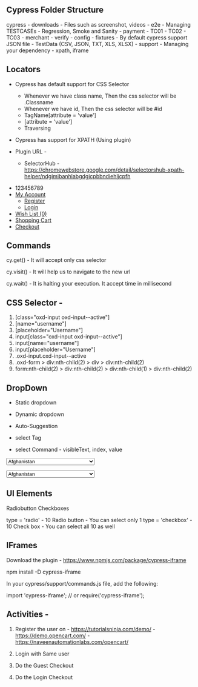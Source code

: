 Cypress Folder Structure
------------------------
cypress
    - downloads - Files such as screenshot, videos 
    - e2e - Managing TESTCASEs - Regression, Smoke and Sanity 
        - payment
            - TC01
            - TC02
            - TC03
        - merchant
        - verify
        - config
    - fixtures - By default cypress support JSON file - TestData (CSV, JSON, TXT, XLS, XLSX)
    - support - Managing your dependency - xpath, iframe

Locators
--------

- Cypress has default support for CSS Selector
    - Whenever we have class name, Then the css selector will be .Classname
    - Whenever we have id, Then the css selector will be #id
    - TagName[attribute = 'value']
    - [attribute = 'value']
    - Traversing


- Cypress has support for XPATH (Using plugin)

- Plugin URL -
    - SelectorHub - https://chromewebstore.google.com/detail/selectorshub-xpath-helper/ndgimibanhlabgdgjcpbbndiehljcpfh


<ul class="list-inline" xpath="1">
   <li><a href="https://tutorialsninja.com/demo/index.php?route=information/contact"><i class="fa fa-phone"></i></a> <span class="hidden-xs hidden-sm hidden-md">123456789</span></li>
   <li class="dropdown open">
      <a href="https://tutorialsninja.com/demo/index.php?route=account/account" title="My Account" class="dropdown-toggle" data-toggle="dropdown" aria-expanded="true"><i class="fa fa-user"></i> <span class="hidden-xs hidden-sm hidden-md">My Account</span> <span class="caret"></span></a>
      <ul class="dropdown-menu dropdown-menu-right">
         <li><a href="https://tutorialsninja.com/demo/index.php?route=account/register">Register</a></li>
         <li><a href="https://tutorialsninja.com/demo/index.php?route=account/login">Login</a></li>
      </ul>
   </li>
   <li><a href="https://tutorialsninja.com/demo/index.php?route=account/wishlist" id="wishlist-total" title="Wish List (0)"><i class="fa fa-heart"></i> <span class="hidden-xs hidden-sm hidden-md">Wish List (0)</span></a></li>
   <li><a href="https://tutorialsninja.com/demo/index.php?route=checkout/cart" title="Shopping Cart"><i class="fa fa-shopping-cart"></i> <span class="hidden-xs hidden-sm hidden-md">Shopping Cart</span></a></li>
   <li><a href="https://tutorialsninja.com/demo/index.php?route=checkout/checkout" title="Checkout"><i class="fa fa-share"></i> <span class="hidden-xs hidden-sm hidden-md">Checkout</span></a></li>
</ul>



<TagName attribute = 'value' attribute2 = 'value2'/>



Commands
--------

cy.get() - It will accept only css selector

cy.visit() - It will help us to navigate to the new url

cy.wait() - It is halting your execution. It accept time in millisecond


CSS Selector -
------------
1. [class="oxd-input oxd-input--active"] 
2. [name="username"]
3. [placeholder="Username"]
4. input[class="oxd-input oxd-input--active"] 
5. input[name="username"]
6. input[placeholder="Username"]
7. .oxd-input.oxd-input--active
8. .oxd-form > div:nth-child(2) > div > div:nth-child(2)
9. form:nth-child(2) > div:nth-child(2) > div:nth-child(1) > div:nth-child(2)

DropDown
--------
- Static dropdown
- Dynamic dropdown
- Auto-Suggestion

- select Tag
- select Command - visibleText, index, value

<select id="zcf_address_country" class="globalcountrycode valid" name="CASECF7" data-zcqa="wbf-country"><option value="Afghanistan">Afghanistan</option><option value="Albania">Albania</option><option value="Algeria">Algeria</option><option value="American Samoa">American Samoa</option><option value="Andorra">Andorra</option><option value="Angola">Angola</option><option value="Anguilla">Anguilla</option><option value="Antigua and Barbuda">Antigua and Barbuda</option><option value="Argentina">Argentina</option><option value="Armenia">Armenia</option><option value="Aruba">Aruba</option><option value="Australia">Australia</option><option value="Austria">Austria</option><option value="Azerbaijan">Azerbaijan</option><option value="Bahamas">Bahamas</option><option value="Bahrain">Bahrain</option><option value="Bangladesh">Bangladesh</option><option value="Barbados">Barbados</option><option value="Belarus">Belarus</option><option value="Belgium">Belgium</option><option value="Belize">Belize</option><option value="Benin">Benin</option><option value="Bermuda">Bermuda</option><option value="Bhutan">Bhutan</option><option value="Bolivia">Bolivia</option><option value="Bosnia and Herzegovina">Bosnia and Herzegovina</option><option value="Botswana">Botswana</option><option value="Brazil">Brazil</option><option value="British Virgin Islands">British Virgin Islands</option><option value="Brunei">Brunei</option><option value="Bulgaria">Bulgaria</option><option value="Burkina Faso">Burkina Faso</option><option value="Burundi">Burundi</option><option value="Cambodia">Cambodia</option><option value="Cameroon">Cameroon</option><option value="Canada">Canada</option><option value="Cape Verde">Cape Verde</option><option value="Cayman Islands">Cayman Islands</option><option value="Central African Republic">Central African Republic</option><option value="Chad">Chad</option><option value="Chile">Chile</option><option value="China">China</option><option value="Colombia">Colombia</option><option value="Comoros">Comoros</option><option value="Congo">Congo</option><option value="Cook Islands">Cook Islands</option><option value="Costa Rica">Costa Rica</option><option value="Croatia">Croatia</option><option value="Cuba">Cuba</option><option value="Cyprus">Cyprus</option><option value="Czech Republic">Czech Republic</option><option value="Côte d'Ivoire">Côte d'Ivoire</option><option value="Denmark">Denmark</option><option value="Djibouti">Djibouti</option><option value="Dominica">Dominica</option><option value="Dominican Republic">Dominican Republic</option><option value="Ecuador">Ecuador</option><option value="Egypt">Egypt</option><option value="El Salvador">El Salvador</option><option value="Equatorial Guinea">Equatorial Guinea</option><option value="Eritrea">Eritrea</option><option value="Estonia">Estonia</option><option value="Ethiopia">Ethiopia</option><option value="Falkland Islands">Falkland Islands</option><option value="Faroe Islands">Faroe Islands</option><option value="Fiji">Fiji</option><option value="Finland">Finland</option><option value="France">France</option><option value="French Guiana">French Guiana</option><option value="French Polynesia">French Polynesia</option><option value="Gabon">Gabon</option><option value="Gambia">Gambia</option><option value="Georgia">Georgia</option><option value="Germany">Germany</option><option value="Ghana">Ghana</option><option value="Gibraltar">Gibraltar</option><option value="Greece">Greece</option><option value="Greenland">Greenland</option><option value="Grenada">Grenada</option><option value="Guadeloupe">Guadeloupe</option><option value="Guam">Guam</option><option value="Guatemala">Guatemala</option><option value="Guinea">Guinea</option><option value="Guinea-Bissau">Guinea-Bissau</option><option value="Guyana">Guyana</option><option value="Haiti">Haiti</option><option value="Honduras">Honduras</option><option value="Hong Kong">Hong Kong</option><option value="Hungary">Hungary</option><option value="Iceland">Iceland</option><option value="India">India</option><option value="Indonesia">Indonesia</option><option value="Iran">Iran</option><option value="Iraq">Iraq</option><option value="Ireland">Ireland</option><option value="Israel">Israel</option><option value="Italy">Italy</option><option value="Jamaica">Jamaica</option><option value="Japan">Japan</option><option value="Jordan">Jordan</option><option value="Kazakhstan">Kazakhstan</option><option value="Kenya">Kenya</option><option value="Kiribati">Kiribati</option><option value="Kosovo">Kosovo</option><option value="Kuwait">Kuwait</option><option value="Kyrgyzstan">Kyrgyzstan</option><option value="Laos">Laos</option><option value="Latvia">Latvia</option><option value="Lebanon">Lebanon</option><option value="Lesotho">Lesotho</option><option value="Liberia">Liberia</option><option value="Libya">Libya</option><option value="Liechtenstein">Liechtenstein</option><option value="Lithuania">Lithuania</option><option value="Luxembourg">Luxembourg</option><option value="Macao">Macao</option><option value="Macedonia">Macedonia</option><option value="Madagascar">Madagascar</option><option value="Malawi">Malawi</option><option value="Malaysia">Malaysia</option><option value="Maldives">Maldives</option><option value="Mali">Mali</option><option value="Malta">Malta</option><option value="Marshall Islands">Marshall Islands</option><option value="Martinique">Martinique</option><option value="Mauritania">Mauritania</option><option value="Mauritius">Mauritius</option><option value="Mexico">Mexico</option><option value="Micronesia">Micronesia</option><option value="Moldova">Moldova</option><option value="Monaco">Monaco</option><option value="Mongolia">Mongolia</option><option value="Montenegro">Montenegro</option><option value="Montserrat">Montserrat</option><option value="Morocco">Morocco</option><option value="Mozambique">Mozambique</option><option value="Myanmar">Myanmar</option><option value="Namibia">Namibia</option><option value="Nauru">Nauru</option><option value="Nepal">Nepal</option><option value="Netherlands">Netherlands</option><option value="Netherlands Antilles">Netherlands Antilles</option><option value="New Caledonia">New Caledonia</option><option value="New Zealand">New Zealand</option><option value="Nicaragua">Nicaragua</option><option value="Niger">Niger</option><option value="Nigeria">Nigeria</option><option value="Niue">Niue</option><option value="North Korea">North Korea</option><option value="Northern Mariana Islands">Northern Mariana Islands</option><option value="Norway">Norway</option><option value="Oman">Oman</option><option value="Pakistan">Pakistan</option><option value="Palau">Palau</option><option value="Palestine">Palestine</option><option value="Panama">Panama</option><option value="Papua New Guinea">Papua New Guinea</option><option value="Paraguay">Paraguay</option><option value="Peru">Peru</option><option value="Philippines">Philippines</option><option value="Poland">Poland</option><option value="Portugal">Portugal</option><option value="Puerto Rico">Puerto Rico</option><option value="Qatar">Qatar</option><option value="Reunion">Reunion</option><option value="Romania">Romania</option><option value="Russia">Russia</option><option value="Rwanda">Rwanda</option><option value="Saint Helena">Saint Helena</option><option value="Saint Kitts And Nevis">Saint Kitts And Nevis</option><option value="Saint Lucia">Saint Lucia</option><option value="Saint Pierre And Miquelon">Saint Pierre And Miquelon</option><option value="Saint Vincent And The Grenadines">Saint Vincent And The Grenadines</option><option value="Samoa">Samoa</option><option value="San Marino">San Marino</option><option value="Sao Tome And Principe">Sao Tome And Principe</option><option value="Saudi Arabia">Saudi Arabia</option><option value="Senegal">Senegal</option><option value="Serbia">Serbia</option><option value="Seychelles">Seychelles</option><option value="Sierra Leone">Sierra Leone</option><option value="Singapore">Singapore</option><option value="Slovakia">Slovakia</option><option value="Slovenia">Slovenia</option><option value="Solomon Islands">Solomon Islands</option><option value="Somalia">Somalia</option><option value="South Africa">South Africa</option><option value="South Korea">South Korea</option><option value="Spain">Spain</option><option value="Sri Lanka">Sri Lanka</option><option value="Sudan">Sudan</option><option value="Suriname">Suriname</option><option value="Swaziland">Swaziland</option><option value="Sweden">Sweden</option><option value="Switzerland">Switzerland</option><option value="Syria">Syria</option><option value="Taiwan">Taiwan</option><option value="Tajikistan">Tajikistan</option><option value="Tanzania">Tanzania</option><option value="Thailand">Thailand</option><option value="The Democratic Republic Of Congo">The Democratic Republic Of Congo</option><option value="Timor-Leste">Timor-Leste</option><option value="Togo">Togo</option><option value="Tokelau">Tokelau</option><option value="Tonga">Tonga</option><option value="Trinidad and Tobago">Trinidad and Tobago</option><option value="Tunisia">Tunisia</option><option value="Turkey">Turkey</option><option value="Turkmenistan">Turkmenistan</option><option value="Turks And Caicos Islands">Turks And Caicos Islands</option><option value="Tuvalu">Tuvalu</option><option value="U.S. Virgin Islands">U.S. Virgin Islands</option><option value="Uganda">Uganda</option><option value="Ukraine">Ukraine</option><option value="United Arab Emirates">United Arab Emirates</option><option value="United Kingdom">United Kingdom</option><option value="United States">United States</option><option value="Uruguay">Uruguay</option><option value="Uzbekistan">Uzbekistan</option><option value="Vanuatu">Vanuatu</option><option value="Vatican">Vatican</option><option value="Venezuela">Venezuela</option><option value="Vietnam">Vietnam</option><option value="Wallis And Futuna">Wallis And Futuna</option><option value="Yemen">Yemen</option><option value="Zambia">Zambia</option><option value="Zimbabwe">Zimbabwe</option><option value="Åland Islands">Åland Islands</option></select>


<select id="zcf_address_country" class="globalcountrycode valid" name="CASECF7" data-zcqa="wbf-country">
   <option value="Afghanistan">Afghanistan</option>
   <option value="Albania">Albania</option>
   <option value="Algeria">Algeria</option>
   <option value="American Samoa">American Samoa</option>
   <option value="Andorra">Andorra</option>
   <option value="Angola">Angola</option>
   <option value="Anguilla">Anguilla</option>
   <option value="Antigua and Barbuda">Antigua and Barbuda</option>
   <option value="Argentina">Argentina</option>
   <option value="Armenia">Armenia</option>
   <option value="Aruba">Aruba</option>
   <option value="Australia">Australia</option>
   <option value="Austria">Austria</option>
   <option value="Azerbaijan">Azerbaijan</option>
   <option value="Bahamas">Bahamas</option>
   <option value="Bahrain">Bahrain</option>
   <option value="Bangladesh">Bangladesh</option>
   <option value="Barbados">Barbados</option>
   <option value="Belarus">Belarus</option>
   <option value="Belgium">Belgium</option>
   <option value="Belize">Belize</option>
   <option value="Benin">Benin</option>
   <option value="Bermuda">Bermuda</option>
   <option value="Bhutan">Bhutan</option>
   <option value="Bolivia">Bolivia</option>
   <option value="Bosnia and Herzegovina">Bosnia and Herzegovina</option>
   <option value="Botswana">Botswana</option>
   <option value="Brazil">Brazil</option>
   <option value="British Virgin Islands">British Virgin Islands</option>
   <option value="Brunei">Brunei</option>
   <option value="Bulgaria">Bulgaria</option>
   <option value="Burkina Faso">Burkina Faso</option>
   <option value="Burundi">Burundi</option>
   <option value="Cambodia">Cambodia</option>
   <option value="Cameroon">Cameroon</option>
   <option value="Canada">Canada</option>
   <option value="Cape Verde">Cape Verde</option>
   <option value="Cayman Islands">Cayman Islands</option>
   <option value="Central African Republic">Central African Republic</option>
   <option value="Chad">Chad</option>
   <option value="Chile">Chile</option>
   <option value="China">China</option>
   <option value="Colombia">Colombia</option>
   <option value="Comoros">Comoros</option>
   <option value="Congo">Congo</option>
   <option value="Cook Islands">Cook Islands</option>
   <option value="Costa Rica">Costa Rica</option>
   <option value="Croatia">Croatia</option>
   <option value="Cuba">Cuba</option>
   <option value="Cyprus">Cyprus</option>
   <option value="Czech Republic">Czech Republic</option>
   <option value="Côte d'Ivoire">Côte d'Ivoire</option>
   <option value="Denmark">Denmark</option>
   <option value="Djibouti">Djibouti</option>
   <option value="Dominica">Dominica</option>
   <option value="Dominican Republic">Dominican Republic</option>
   <option value="Ecuador">Ecuador</option>
   <option value="Egypt">Egypt</option>
   <option value="El Salvador">El Salvador</option>
   <option value="Equatorial Guinea">Equatorial Guinea</option>
   <option value="Eritrea">Eritrea</option>
   <option value="Estonia">Estonia</option>
   <option value="Ethiopia">Ethiopia</option>
   <option value="Falkland Islands">Falkland Islands</option>
   <option value="Faroe Islands">Faroe Islands</option>
   <option value="Fiji">Fiji</option>
   <option value="Finland">Finland</option>
   <option value="France">France</option>
   <option value="French Guiana">French Guiana</option>
   <option value="French Polynesia">French Polynesia</option>
   <option value="Gabon">Gabon</option>
   <option value="Gambia">Gambia</option>
   <option value="Georgia">Georgia</option>
   <option value="Germany">Germany</option>
   <option value="Ghana">Ghana</option>
   <option value="Gibraltar">Gibraltar</option>
   <option value="Greece">Greece</option>
   <option value="Greenland">Greenland</option>
   <option value="Grenada">Grenada</option>
   <option value="Guadeloupe">Guadeloupe</option>
   <option value="Guam">Guam</option>
   <option value="Guatemala">Guatemala</option>
   <option value="Guinea">Guinea</option>
   <option value="Guinea-Bissau">Guinea-Bissau</option>
   <option value="Guyana">Guyana</option>
   <option value="Haiti">Haiti</option>
   <option value="Honduras">Honduras</option>
   <option value="Hong Kong">Hong Kong</option>
   <option value="Hungary">Hungary</option>
   <option value="Iceland">Iceland</option>
   <option value="India">India</option>
   <option value="Indonesia">Indonesia</option>
   <option value="Iran">Iran</option>
   <option value="Iraq">Iraq</option>
   <option value="Ireland">Ireland</option>
   <option value="Israel">Israel</option>
   <option value="Italy">Italy</option>
   <option value="Jamaica">Jamaica</option>
   <option value="Japan">Japan</option>
   <option value="Jordan">Jordan</option>
   <option value="Kazakhstan">Kazakhstan</option>
   <option value="Kenya">Kenya</option>
   <option value="Kiribati">Kiribati</option>
   <option value="Kosovo">Kosovo</option>
   <option value="Kuwait">Kuwait</option>
   <option value="Kyrgyzstan">Kyrgyzstan</option>
   <option value="Laos">Laos</option>
   <option value="Latvia">Latvia</option>
   <option value="Lebanon">Lebanon</option>
   <option value="Lesotho">Lesotho</option>
   <option value="Liberia">Liberia</option>
   <option value="Libya">Libya</option>
   <option value="Liechtenstein">Liechtenstein</option>
   <option value="Lithuania">Lithuania</option>
   <option value="Luxembourg">Luxembourg</option>
   <option value="Macao">Macao</option>
   <option value="Macedonia">Macedonia</option>
   <option value="Madagascar">Madagascar</option>
   <option value="Malawi">Malawi</option>
   <option value="Malaysia">Malaysia</option>
   <option value="Maldives">Maldives</option>
   <option value="Mali">Mali</option>
   <option value="Malta">Malta</option>
   <option value="Marshall Islands">Marshall Islands</option>
   <option value="Martinique">Martinique</option>
   <option value="Mauritania">Mauritania</option>
   <option value="Mauritius">Mauritius</option>
   <option value="Mexico">Mexico</option>
   <option value="Micronesia">Micronesia</option>
   <option value="Moldova">Moldova</option>
   <option value="Monaco">Monaco</option>
   <option value="Mongolia">Mongolia</option>
   <option value="Montenegro">Montenegro</option>
   <option value="Montserrat">Montserrat</option>
   <option value="Morocco">Morocco</option>
   <option value="Mozambique">Mozambique</option>
   <option value="Myanmar">Myanmar</option>
   <option value="Namibia">Namibia</option>
   <option value="Nauru">Nauru</option>
   <option value="Nepal">Nepal</option>
   <option value="Netherlands">Netherlands</option>
   <option value="Netherlands Antilles">Netherlands Antilles</option>
   <option value="New Caledonia">New Caledonia</option>
   <option value="New Zealand">New Zealand</option>
   <option value="Nicaragua">Nicaragua</option>
   <option value="Niger">Niger</option>
   <option value="Nigeria">Nigeria</option>
   <option value="Niue">Niue</option>
   <option value="North Korea">North Korea</option>
   <option value="Northern Mariana Islands">Northern Mariana Islands</option>
   <option value="Norway">Norway</option>
   <option value="Oman">Oman</option>
   <option value="Pakistan">Pakistan</option>
   <option value="Palau">Palau</option>
   <option value="Palestine">Palestine</option>
   <option value="Panama">Panama</option>
   <option value="Papua New Guinea">Papua New Guinea</option>
   <option value="Paraguay">Paraguay</option>
   <option value="Peru">Peru</option>
   <option value="Philippines">Philippines</option>
   <option value="Poland">Poland</option>
   <option value="Portugal">Portugal</option>
   <option value="Puerto Rico">Puerto Rico</option>
   <option value="Qatar">Qatar</option>
   <option value="Reunion">Reunion</option>
   <option value="Romania">Romania</option>
   <option value="Russia">Russia</option>
   <option value="Rwanda">Rwanda</option>
   <option value="Saint Helena">Saint Helena</option>
   <option value="Saint Kitts And Nevis">Saint Kitts And Nevis</option>
   <option value="Saint Lucia">Saint Lucia</option>
   <option value="Saint Pierre And Miquelon">Saint Pierre And Miquelon</option>
   <option value="Saint Vincent And The Grenadines">Saint Vincent And The Grenadines</option>
   <option value="Samoa">Samoa</option>
   <option value="San Marino">San Marino</option>
   <option value="Sao Tome And Principe">Sao Tome And Principe</option>
   <option value="Saudi Arabia">Saudi Arabia</option>
   <option value="Senegal">Senegal</option>
   <option value="Serbia">Serbia</option>
   <option value="Seychelles">Seychelles</option>
   <option value="Sierra Leone">Sierra Leone</option>
   <option value="Singapore">Singapore</option>
   <option value="Slovakia">Slovakia</option>
   <option value="Slovenia">Slovenia</option>
   <option value="Solomon Islands">Solomon Islands</option>
   <option value="Somalia">Somalia</option>
   <option value="South Africa">South Africa</option>
   <option value="South Korea">South Korea</option>
   <option value="Spain">Spain</option>
   <option value="Sri Lanka">Sri Lanka</option>
   <option value="Sudan">Sudan</option>
   <option value="Suriname">Suriname</option>
   <option value="Swaziland">Swaziland</option>
   <option value="Sweden">Sweden</option>
   <option value="Switzerland">Switzerland</option>
   <option value="Syria">Syria</option>
   <option value="Taiwan">Taiwan</option>
   <option value="Tajikistan">Tajikistan</option>
   <option value="Tanzania">Tanzania</option>
   <option value="Thailand">Thailand</option>
   <option value="The Democratic Republic Of Congo">The Democratic Republic Of Congo</option>
   <option value="Timor-Leste">Timor-Leste</option>
   <option value="Togo">Togo</option>
   <option value="Tokelau">Tokelau</option>
   <option value="Tonga">Tonga</option>
   <option value="Trinidad and Tobago">Trinidad and Tobago</option>
   <option value="Tunisia">Tunisia</option>
   <option value="Turkey">Turkey</option>
   <option value="Turkmenistan">Turkmenistan</option>
   <option value="Turks And Caicos Islands">Turks And Caicos Islands</option>
   <option value="Tuvalu">Tuvalu</option>
   <option value="U.S. Virgin Islands">U.S. Virgin Islands</option>
   <option value="Uganda">Uganda</option>
   <option value="Ukraine">Ukraine</option>
   <option value="United Arab Emirates">United Arab Emirates</option>
   <option value="United Kingdom">United Kingdom</option>
   <option value="United States">United States</option>
   <option value="Uruguay">Uruguay</option>
   <option value="Uzbekistan">Uzbekistan</option>
   <option value="Vanuatu">Vanuatu</option>
   <option value="Vatican">Vatican</option>
   <option value="Venezuela">Venezuela</option>
   <option value="Vietnam">Vietnam</option>
   <option value="Wallis And Futuna">Wallis And Futuna</option>
   <option value="Yemen">Yemen</option>
   <option value="Zambia">Zambia</option>
   <option value="Zimbabwe">Zimbabwe</option>
   <option value="Åland Islands">Åland Islands</option>
</select>



UI Elements 
----------- 
Radiobutton
Checkboxes

type = 'radio' - 10 Radio button - You can select only 1
type = 'checkbox' - 10 Check box - You can select all 10 as well


IFrames
-------
Download the plugin - https://www.npmjs.com/package/cypress-iframe

npm install -D cypress-iframe

In your cypress/support/commands.js file, add the following:

import 'cypress-iframe';
// or
require('cypress-iframe');


Activities - 
--------------

1. Register the user on - https://tutorialsninja.com/demo/
                        - https://demo.opencart.com/
                        - https://naveenautomationlabs.com/opencart/

2. Login with Same user

3. Do the Guest Checkout 

4. Do the Login Checkout
